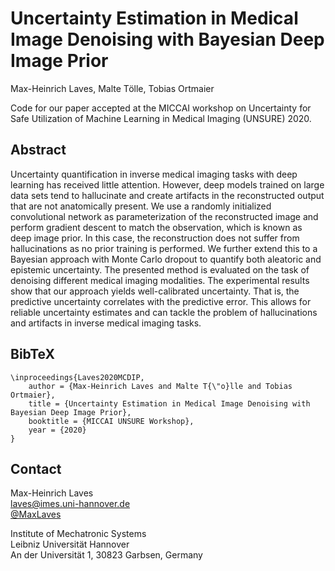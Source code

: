 # Uncertainty Estimation in Medical Image Denoising with Bayesian Deep Image Prior

Max-Heinrich Laves, Malte Tölle, Tobias Ortmaier

Code for our paper accepted at the MICCAI workshop on Uncertainty for Safe Utilization of Machine Learning in Medical Imaging (UNSURE) 2020.

## Abstract

Uncertainty quantification in inverse medical imaging tasks with deep learning has received little attention.
However, deep models trained on large data sets tend to hallucinate and create artifacts in the reconstructed output that are not anatomically present.
We use a randomly initialized convolutional network as parameterization of the reconstructed image and perform gradient descent to match the observation, which is known as deep image prior.
In this case, the reconstruction does not suffer from hallucinations as no prior training is performed.
We further extend this to a Bayesian approach with Monte Carlo dropout to quantify both aleatoric and epistemic uncertainty.
The presented method is evaluated on the task of denoising different medical imaging modalities.
The experimental results show that our approach yields well-calibrated uncertainty.
That is, the predictive uncertainty correlates with the predictive error.
This allows for reliable uncertainty estimates and can tackle the problem of hallucinations and artifacts in inverse medical imaging tasks.

## BibTeX

```
\inproceedings{Laves2020MCDIP,
    author = {Max-Heinrich Laves and Malte T{\"o}lle and Tobias Ortmaier},
    title = {Uncertainty Estimation in Medical Image Denoising with Bayesian Deep Image Prior},
    booktitle = {MICCAI UNSURE Workshop},
    year = {2020}
}
```

## Contact

Max-Heinrich Laves  
[laves@imes.uni-hannover.de](mailto:laves@imes.uni-hannover.de)  
[@MaxLaves](https://twitter.com/MaxLaves)

Institute of Mechatronic Systems  
Leibniz Universität Hannover  
An der Universität 1, 30823 Garbsen, Germany
